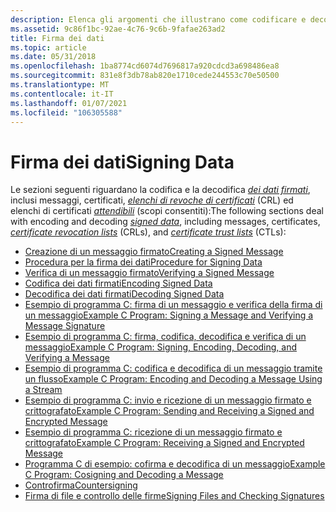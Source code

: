 ```yaml
---
description: Elenca gli argomenti che illustrano come codificare e decodificare i dati firmati.
ms.assetid: 9c86f1bc-92ae-4c76-9c6b-9fafae263ad2
title: Firma dei dati
ms.topic: article
ms.date: 05/31/2018
ms.openlocfilehash: 1ba8774cd6074d7696817a920cdcd3a698486ea8
ms.sourcegitcommit: 831e8f3db78ab820e1710cede244553c70e50500
ms.translationtype: MT
ms.contentlocale: it-IT
ms.lasthandoff: 01/07/2021
ms.locfileid: "106305588"
---
```

# <a name="signing-data"></a><span data-ttu-id="51b1a-103">Firma dei dati</span><span class="sxs-lookup"><span data-stu-id="51b1a-103">Signing Data</span></span>

<span data-ttu-id="51b1a-104">Le sezioni seguenti riguardano la codifica e la decodifica [*dei dati firmati*](../secgloss/s-gly.md), inclusi messaggi, certificati, [*elenchi di revoche di certificati*](../secgloss/c-gly.md) (CRL) ed elenchi di certificati [*attendibili*](../secgloss/c-gly.md) (scopi consentiti):</span><span class="sxs-lookup"><span data-stu-id="51b1a-104">The following sections deal with encoding and decoding [*signed data*](../secgloss/s-gly.md), including messages, certificates, [*certificate revocation lists*](../secgloss/c-gly.md) (CRLs), and [*certificate trust lists*](../secgloss/c-gly.md) (CTLs):</span></span>

-   [<span data-ttu-id="51b1a-105">Creazione di un messaggio firmato</span><span class="sxs-lookup"><span data-stu-id="51b1a-105">Creating a Signed Message</span></span>](creating-a-signed-message.md)
-   [<span data-ttu-id="51b1a-106">Procedura per la firma dei dati</span><span class="sxs-lookup"><span data-stu-id="51b1a-106">Procedure for Signing Data</span></span>](procedure-for-signing-data.md)
-   [<span data-ttu-id="51b1a-107">Verifica di un messaggio firmato</span><span class="sxs-lookup"><span data-stu-id="51b1a-107">Verifying a Signed Message</span></span>](verifying-a-signed-message.md)
-   [<span data-ttu-id="51b1a-108">Codifica dei dati firmati</span><span class="sxs-lookup"><span data-stu-id="51b1a-108">Encoding Signed Data</span></span>](encoding-signed-data.md)
-   [<span data-ttu-id="51b1a-109">Decodifica dei dati firmati</span><span class="sxs-lookup"><span data-stu-id="51b1a-109">Decoding Signed Data</span></span>](decoding-signed-data.md)
-   [<span data-ttu-id="51b1a-110">Esempio di programma C: firma di un messaggio e verifica della firma di un messaggio</span><span class="sxs-lookup"><span data-stu-id="51b1a-110">Example C Program: Signing a Message and Verifying a Message Signature</span></span>](example-c-program-signing-a-message-and-verifying-a-message-signature.md)
-   [<span data-ttu-id="51b1a-111">Esempio di programma C: firma, codifica, decodifica e verifica di un messaggio</span><span class="sxs-lookup"><span data-stu-id="51b1a-111">Example C Program: Signing, Encoding, Decoding, and Verifying a Message</span></span>](example-c-program-signing-encoding-decoding-and-verifying-a-message.md)
-   [<span data-ttu-id="51b1a-112">Esempio di programma C: codifica e decodifica di un messaggio tramite un flusso</span><span class="sxs-lookup"><span data-stu-id="51b1a-112">Example C Program: Encoding and Decoding a Message Using a Stream</span></span>](example-c-program--encoding-and-decoding-a-message-using-a-stream.md)
-   [<span data-ttu-id="51b1a-113">Esempio di programma C: invio e ricezione di un messaggio firmato e crittografato</span><span class="sxs-lookup"><span data-stu-id="51b1a-113">Example C Program: Sending and Receiving a Signed and Encrypted Message</span></span>](example-c-program-sending-and-receiving-a-signed-and-encrypted-message.md)
-   [<span data-ttu-id="51b1a-114">Esempio di programma C: ricezione di un messaggio firmato e crittografato</span><span class="sxs-lookup"><span data-stu-id="51b1a-114">Example C Program: Receiving a Signed and Encrypted Message</span></span>](example-c-program-receiving-a-signed-and-encrypted-message.md)
-   [<span data-ttu-id="51b1a-115">Programma C di esempio: cofirma e decodifica di un messaggio</span><span class="sxs-lookup"><span data-stu-id="51b1a-115">Example C Program: Cosigning and Decoding a Message</span></span>](example-c-program--cosigning-and-decoding-a-message.md)
-   [<span data-ttu-id="51b1a-116">Controfirma</span><span class="sxs-lookup"><span data-stu-id="51b1a-116">Countersigning</span></span>](countersigning.md)
-   [<span data-ttu-id="51b1a-117">Firma di file e controllo delle firme</span><span class="sxs-lookup"><span data-stu-id="51b1a-117">Signing Files and Checking Signatures</span></span>](signing-files-and-checking-signatures.md)

 

 
